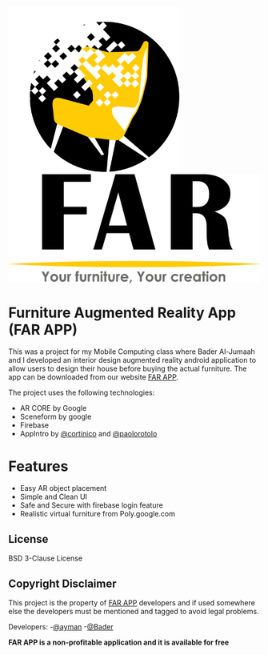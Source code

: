 
![](app/src/main/res/drawable-hdpi/icon_far.png)  ![](app/src/main/res/drawable-hdpi/text_far.png)


# Furniture Augmented Reality App (FAR APP)

This was a project for my Mobile Computing class where Bader Al-Jumaah and I developed an interior design augmented reality android application to allow users to design their house before buying the actual furniture. The app can be downloaded from our website [FAR APP](https://www.far.helep0d.xyz/). 

The project uses the following technologies:
  - AR CORE by Google
  - Sceneform by google
  - Firebase
  - AppIntro by [@cortinico](https://github.com/cortinico) and [@paolorotolo](https://github.com/paolorotolo)

# Features

  - Easy AR object placement
  - Simple and Clean UI
  - Safe and Secure with firebase login feature
  - Realistic virtual furniture from Poly.google.com

License
----

BSD 3-Clause License

Copyright Disclaimer
----

This project is the property of [FAR APP](https://www.far.helep0d.xyz/) developers and if used somewhere else the developers must be mentioned and tagged to avoid legal problems.

Developers:
-[@ayman](https://github.com/AymanKandil)
-[@Bader](https://github.com/BaderAlJuma)


**FAR APP is a non-profitable application and it is available for free**

